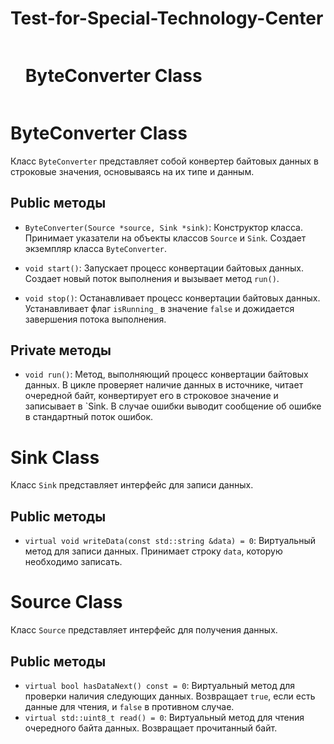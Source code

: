 # Test-for-Special-Technology-Center

<div id="user-content-toc">
  <ul>
    <summary><h1 style="display: inline-block;">ByteConverter Class</h1></summary>
  </ul>
</div>

# ByteConverter Class
Класс `ByteConverter` представляет собой конвертер байтовых данных в строковые значения, основываясь на их типе и данным.

## Public методы
- `ByteConverter(Source *source, Sink *sink)`: Конструктор класса. Принимает указатели на объекты классов `Source` и `Sink`. Создает экземпляр класса `ByteConverter`.

- `void start()`: Запускает процесс конвертации байтовых данных. Создает новый поток выполнения и вызывает метод `run()`.
- `void stop()`: Останавливает процесс конвертации байтовых данных. Устанавливает флаг `isRunning_` в значение `false` и дожидается завершения потока выполнения.

## Private методы
- `void run()`: Метод, выполняющий процесс конвертации байтовых данных. В цикле проверяет наличие данных в источнике, читает очередной байт, конвертирует его в строковое значение и записывает в `Sink. В случае ошибки выводит сообщение об ошибке в стандартный поток ошибок.

# Sink Class
Класс `Sink` представляет интерфейс для записи данных.

## Public методы
- `virtual void writeData(const std::string &data) = 0`: Виртуальный метод для записи данных. Принимает строку `data`, которую необходимо записать.

# Source Class
Класс `Source` представляет интерфейс для получения данных.

## Public методы

- `virtual bool hasDataNext() const = 0`: Виртуальный метод для проверки наличия следующих данных. Возвращает `true`, если есть данные для чтения, и `false` в противном случае.
- `virtual std::uint8_t read() = 0`: Виртуальный метод для чтения очередного байта данных. Возвращает прочитанный байт.
